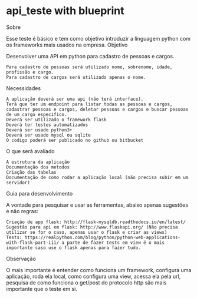 # api_teste with blueprint

Sobre

Esse teste é básico e tem como objetivo introduzir a linguagem python com os frameworks mais usados na empresa.
Objetivo

Desenvolver uma API em python para cadastro de pessoas e cargos.

    Para cadastro de pessoas será utilizado nome, sobrenome, idade, profissão e cargo.
    Para cadastro de cargos será utilizado apenas o nome.

Necessidades

    A aplicação deverá ser uma api (não terá interface).
    Terá que ter um endpoint para listar todas as pessoas e cargos, cadastrar pessoas e cargos, deletar pessoas e cargos e buscar pessoas de um cargo especifico.
    Deverá ser utilizado o framework flask
    Deverá ter testes automatizados
    Deverá ser usado python3+
    Deverá ser usado mysql ou sqlite
    O codigo poderá ser publicado no github ou bitbucket

O que será avaliado

    A estrutura da aplicação
    Documentação dos metodos
    Criação das tabelas
    Documentação de como rodar a aplicação local (não precisa subir em um servidor)

Guia para desenvolvimento

A vontade para pesquisar e usar as ferramentas, abaixo apenas sugestões e não regras:

    Criação de app flask: http://flask-mysqldb.readthedocs.io/en/latest/
    Sugestão para api em flask: http://www.flaskapi.org/ (Não precisa utilizar se for o caso, apenas usar o flask e criar as views)
    Tests: https://realpython.com/blog/python/python-web-applications-with-flask-part-iii/ a parte de fazer tests em view é o mais importante caso use o flask apenas para fazer tudo.

Observação

O mais importante é entender como funciona um framework, configura uma aplicação, roda ela local, como configura uma view, acessa ela pela url, pesquisa de como funciona o get/post do protocolo http são mais importante que o teste em si.

